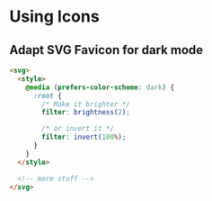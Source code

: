 # Using Icons

## Adapt SVG Favicon for dark mode

```html
<svg>
  <style>
    @media (prefers-color-scheme: dark) {
      :root {
        /* Make it brighter */
        filter: brightness(2);

        /* or invert it */
        filter: invert(100%);
      }
    }
  </style>

  <!-- more stuff -->
</svg>
```
